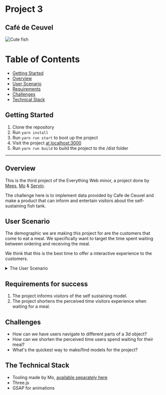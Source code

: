 # Project 3

## Café de Ceuvel

![Cute fish](https://media.giphy.com/media/7eVp9MHlNI90c/giphy.gif)

# Table of Contents

*   [Getting Started](#getting-started)
*   [Overview](#overview)
*   [User Scenario](#user-scenario)
*   [Requirements](#requirements-for-success)
*   [Challenges](#challenges)
*   [Technical Stack](#the-technical-stack)

## Getting Started

1.  Clone the repository
2.  Run `yarn install`
3.  Run `yarn run start` to boot up the project
4.  Visit the project [at localhost:3000](localhost:3000)
5.  Run `yarn run build` to build the project to the /dist folder

---

## Overview

This is the third project of the Everything Web minor, a project done by [Mees](https://github.com/meesrutten), [Mo](https://github.com/moniac) & [Servin](https://github.com/servinlp).

The challenge here is to implement data provided by Cafe de Ceuvel and make a product that can inform and entertain visitors about the self-sustaining fish tank.

## User Scenario

The demographic we are making this project for are the customers that come to eat a meal. We specifically want to target the time spent waiting between ordering and receiving the meal.

We think that this is the best time to offer a interactive experience to the customers.

<details>
<summary>The User Scenario</summary>

![3D model of the fish tank](./docimages/fish-tank.jpeg)

A group of friends enter the restaurant. They know that the café has a sustainable model that is good for the fishes, but they don't know anything about iy beyond that.

They are brought to their table and have had the time to look over the menu. They have ordered a meal and are now waiting on said meal.

One of them notices a QR code on the table, and pulls out their smartphone to scan the QR code.

Scanning the code opens up the browser on the phone and brings you to the project website.

Once on the website, you can see a general overview of the current state of the sustaining model. The overview is based on real time data, for example showing the amount of fish, plants, the status.

Added to that, you can see the effects of your order on the self sustaining economy.

The customers now have a better insight into what their participation means for the self sustaining economy.

</details>

## Requirements for success

1.  The project informs visitors of the self sustaining model.
2.  The project shortens the perceived time visitors experience when waiting for a meal.

## Challenges

*   How can we have users navigate to different parts of a 3d object?
*   How can we shorten the perceived time users spend waiting for their meal?
*   What's the quickest way to make/find models for the project?

## The Technical Stack

*   Tooling made by Mo, [available separately here](https://github.com/moniac/es8-postcss-boilerplate)
*   Three.js
*   GSAP for animations
